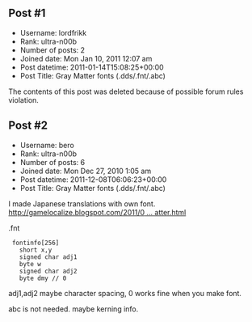 ## Post #1
- Username: lordfrikk
- Rank: ultra-n00b
- Number of posts: 2
- Joined date: Mon Jan 10, 2011 12:07 am
- Post datetime: 2011-01-14T15:08:25+00:00
- Post Title: Gray Matter fonts (.dds/.fnt/.abc)

The contents of this post was deleted because of possible forum rules violation.
## Post #2
- Username: bero
- Rank: ultra-n00b
- Number of posts: 6
- Joined date: Mon Dec 27, 2010 1:05 am
- Post datetime: 2011-12-08T06:06:23+00:00
- Post Title: Gray Matter fonts (.dds/.fnt/.abc)

I made Japanese translations with own font.
[http://gamelocalize.blogspot.com/2011/0 ... atter.html](http://gamelocalize.blogspot.com/2011/07/grey-matter.html)

.fnt

```
 fontinfo[256]
   short x,y
   signed char adj1
   byte w
   signed char adj2
   byte dmy // 0

```

adj1,adj2 maybe character spacing, 0 works fine when you make font.

abc is not needed. maybe kerning info.
